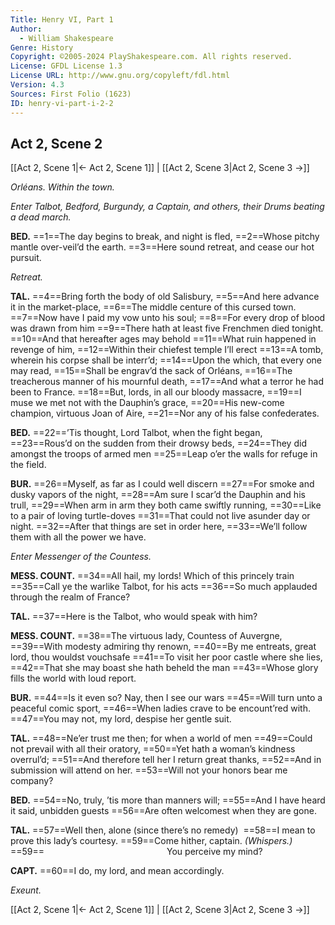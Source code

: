 ```yaml
---
Title: Henry VI, Part 1
Author: 
  - William Shakespeare
Genre: History
Copyright: ©2005-2024 PlayShakespeare.com. All rights reserved.
License: GFDL License 1.3
License URL: http://www.gnu.org/copyleft/fdl.html
Version: 4.3
Sources: First Folio (1623)
ID: henry-vi-part-i-2-2
---
```


## Act 2, Scene 2
[[Act 2, Scene 1|← Act 2, Scene 1]] | [[Act 2, Scene 3|Act 2, Scene 3 →]]

*Orléans. Within the town.*

*Enter Talbot, Bedford, Burgundy, a Captain, and others, their Drums beating a dead march.*

**BED.**
==1==The day begins to break, and night is fled,
==2==Whose pitchy mantle over-veil’d the earth.
==3==Here sound retreat, and cease our hot pursuit.

*Retreat.*

**TAL.**
==4==Bring forth the body of old Salisbury,
==5==And here advance it in the market-place,
==6==The middle centure of this cursed town.
==7==Now have I paid my vow unto his soul;
==8==For every drop of blood was drawn from him
==9==There hath at least five Frenchmen died tonight.
==10==And that hereafter ages may behold
==11==What ruin happened in revenge of him,
==12==Within their chiefest temple I’ll erect
==13==A tomb, wherein his corpse shall be interr’d;
==14==Upon the which, that every one may read,
==15==Shall be engrav’d the sack of Orléans,
==16==The treacherous manner of his mournful death,
==17==And what a terror he had been to France.
==18==But, lords, in all our bloody massacre,
==19==I muse we met not with the Dauphin’s grace,
==20==His new-come champion, virtuous Joan of Aire,
==21==Nor any of his false confederates.

**BED.**
==22==’Tis thought, Lord Talbot, when the fight began,
==23==Rous’d on the sudden from their drowsy beds,
==24==They did amongst the troops of armed men
==25==Leap o’er the walls for refuge in the field.

**BUR.**
==26==Myself, as far as I could well discern
==27==For smoke and dusky vapors of the night,
==28==Am sure I scar’d the Dauphin and his trull,
==29==When arm in arm they both came swiftly running,
==30==Like to a pair of loving turtle-doves
==31==That could not live asunder day or night.
==32==After that things are set in order here,
==33==We’ll follow them with all the power we have.

*Enter Messenger of the Countess.*

**MESS. COUNT.**
==34==All hail, my lords! Which of this princely train
==35==Call ye the warlike Talbot, for his acts
==36==So much applauded through the realm of France?

**TAL.**
==37==Here is the Talbot, who would speak with him?

**MESS. COUNT.**
==38==The virtuous lady, Countess of Auvergne,
==39==With modesty admiring thy renown,
==40==By me entreats, great lord, thou wouldst vouchsafe
==41==To visit her poor castle where she lies,
==42==That she may boast she hath beheld the man
==43==Whose glory fills the world with loud report.

**BUR.**
==44==Is it even so? Nay, then I see our wars
==45==Will turn unto a peaceful comic sport,
==46==When ladies crave to be encount’red with.
==47==You may not, my lord, despise her gentle suit.

**TAL.**
==48==Ne’er trust me then; for when a world of men
==49==Could not prevail with all their oratory,
==50==Yet hath a woman’s kindness overrul’d;
==51==And therefore tell her I return great thanks,
==52==And in submission will attend on her.
==53==Will not your honors bear me company?

**BED.**
==54==No, truly, ’tis more than manners will;
==55==And I have heard it said, unbidden guests
==56==Are often welcomest when they are gone.

**TAL.**
==57==Well then, alone (since there’s no remedy) 
==58==I mean to prove this lady’s courtesy.
==59==Come hither, captain.
*(Whispers.)*
==59==              You perceive my mind?

**CAPT.**
==60==I do, my lord, and mean accordingly.

*Exeunt.*

[[Act 2, Scene 1|← Act 2, Scene 1]] | [[Act 2, Scene 3|Act 2, Scene 3 →]]